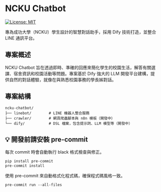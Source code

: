# NCKU Chatbot

[![License: MIT](https://img.shields.io/badge/License-MIT-yellow.svg)](https://opensource.org/licenses/MIT)

專為成功大學（NCKU）學生設計的智慧對話助手，採用 Dify 技術打造，並整合 LINE 通訊平台。

## 專案概述

NCKU Chatbot 旨在透過即時、準確的回應來簡化學生的校園生活，解答有關選課、宿舍資訊和校園活動等問題。專案基於 Dify 強大的 LLM 開發平台建構，提供自然的對話體驗，就像在與熟悉校園事務的學長姊對話。

## 專案結構

```
ncku-chatbot/
├── linebot/        # LINE 機器人整合服務
├── crawler/        # 網頁爬蟲腳本與 n8n 模板（開發中）
└── dify/           # DSL 檔案，包含提示詞、LLM 模型等（開發中）
```

## 💡 開發前請安裝 pre-commit

每次 commit 時會自動執行 black 格式檢查與修正。

```bash
pip install pre-commit
pre-commit install
```

使用 pre-commit 來自動格式化程式碼，確保程式碼風格一致。

```base
pre-commit run --all-files
```
